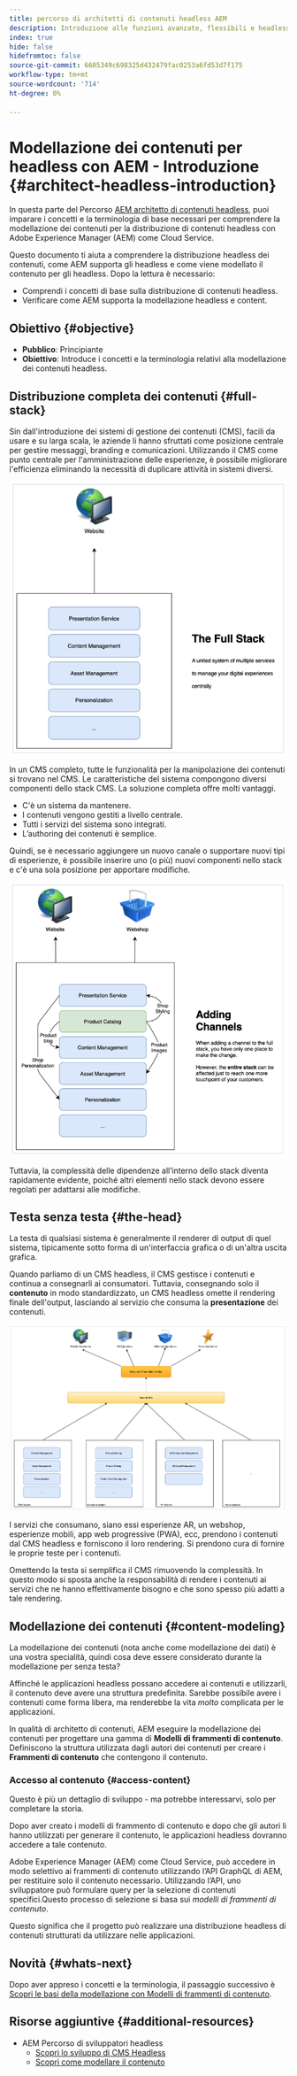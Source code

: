 ```yaml
---
title: percorso di architetti di contenuti headless AEM
description: Introduzione alle funzioni avanzate, flessibili e headless di Adobe Experience Manager as a Cloud Service e modello dei contenuti per il progetto.
index: true
hide: false
hidefromtoc: false
source-git-commit: 6605349c698325d432479fac0253a6fd53d7f175
workflow-type: tm+mt
source-wordcount: '714'
ht-degree: 0%

---
```



# Modellazione dei contenuti per headless con AEM - Introduzione {#architect-headless-introduction}

In questa parte del Percorso [AEM architetto di contenuti headless](overview.md), puoi imparare i concetti e la terminologia di base necessari per comprendere la modellazione dei contenuti per la distribuzione di contenuti headless con Adobe Experience Manager (AEM) come Cloud Service.

Questo documento ti aiuta a comprendere la distribuzione headless dei contenuti, come AEM supporta gli headless e come viene modellato il contenuto per gli headless. Dopo la lettura è necessario:

* Comprendi i concetti di base sulla distribuzione di contenuti headless.
* Verificare come AEM supporta la modellazione headless e content.

## Obiettivo {#objective}

* **Pubblico**: Principiante
* **Obiettivo**: Introduce i concetti e la terminologia relativi alla modellazione dei contenuti headless.

## Distribuzione completa dei contenuti {#full-stack}

Sin dall&#39;introduzione dei sistemi di gestione dei contenuti (CMS), facili da usare e su larga scala, le aziende li hanno sfruttati come posizione centrale per gestire messaggi, branding e comunicazioni. Utilizzando il CMS come punto centrale per l&#39;amministrazione delle esperienze, è possibile migliorare l&#39;efficienza eliminando la necessità di duplicare attività in sistemi diversi.

![Il classico CMS full-stack](/help/journey-headless/developer/assets/full-stack.png)

In un CMS completo, tutte le funzionalità per la manipolazione dei contenuti si trovano nel CMS. Le caratteristiche del sistema compongono diversi componenti dello stack CMS. La soluzione completa offre molti vantaggi.

* C&#39;è un sistema da mantenere.
* I contenuti vengono gestiti a livello centrale.
* Tutti i servizi del sistema sono integrati.
* L’authoring dei contenuti è semplice.

Quindi, se è necessario aggiungere un nuovo canale o supportare nuovi tipi di esperienze, è possibile inserire uno (o più) nuovi componenti nello stack e c&#39;è una sola posizione per apportare modifiche.

![Aggiunta di un nuovo canale alla pila](/help/journey-headless/developer/assets/adding-channel.png)

Tuttavia, la complessità delle dipendenze all’interno dello stack diventa rapidamente evidente, poiché altri elementi nello stack devono essere regolati per adattarsi alle modifiche.

## Testa senza testa {#the-head}

La testa di qualsiasi sistema è generalmente il renderer di output di quel sistema, tipicamente sotto forma di un&#39;interfaccia grafica o di un&#39;altra uscita grafica.

Quando parliamo di un CMS headless, il CMS gestisce i contenuti e continua a consegnarli ai consumatori. Tuttavia, consegnando solo il **contenuto** in modo standardizzato, un CMS headless omette il rendering finale dell&#39;output, lasciando al servizio che consuma la **presentazione** dei contenuti.

![CMS headless](/help/journey-headless/developer/assets/headless-cms.png)

I servizi che consumano, siano essi esperienze AR, un webshop, esperienze mobili, app web progressive (PWA), ecc, prendono i contenuti dal CMS headless e forniscono il loro rendering. Si prendono cura di fornire le proprie teste per i contenuti.

Omettendo la testa si semplifica il CMS rimuovendo la complessità. In questo modo si sposta anche la responsabilità di rendere i contenuti ai servizi che ne hanno effettivamente bisogno e che sono spesso più adatti a tale rendering.

## Modellazione dei contenuti {#content-modeling}

La modellazione dei contenuti (nota anche come modellazione dei dati) è una vostra specialità, quindi cosa deve essere considerato durante la modellazione per senza testa?

Affinché le applicazioni headless possano accedere ai contenuti e utilizzarli, il contenuto deve avere una struttura predefinita. Sarebbe possibile avere i contenuti come forma libera, ma renderebbe la vita *molto* complicata per le applicazioni.

In qualità di architetto di contenuti, AEM eseguire la modellazione dei contenuti per progettare una gamma di **Modelli di frammenti di contenuto**. Definiscono la struttura utilizzata dagli autori dei contenuti per creare i **Frammenti di contenuto** che contengono il contenuto.

### Accesso al contenuto {#access-content}

Questo è più un dettaglio di sviluppo - ma potrebbe interessarvi, solo per completare la storia.

Dopo aver creato i modelli di frammento di contenuto e dopo che gli autori li hanno utilizzati per generare il contenuto, le applicazioni headless dovranno accedere a tale contenuto.

Adobe Experience Manager (AEM) come Cloud Service, può accedere in modo selettivo ai frammenti di contenuto utilizzando l’API GraphQL di AEM, per restituire solo il contenuto necessario. Utilizzando l’API, uno sviluppatore può formulare query per la selezione di contenuti specifici.Questo processo di selezione si basa sui *modelli di frammenti di contenuto*.

Questo significa che il progetto può realizzare una distribuzione headless di contenuti strutturati da utilizzare nelle applicazioni.

## Novità {#whats-next}

Dopo aver appreso i concetti e la terminologia, il passaggio successivo è [Scopri le basi della modellazione con Modelli di frammenti di contenuto](basics.md).

## Risorse aggiuntive {#additional-resources}

* AEM Percorso di sviluppatori headless
   * [Scopri lo sviluppo di CMS Headless](/help/journey-headless/developer/learn-about.md)
   * [Scopri come modellare il contenuto](/help/journey-headless/developer/model-your-content.md)
